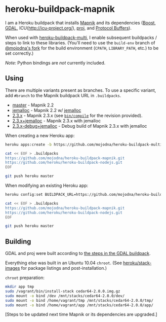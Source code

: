 # heroku-buildpack-mapnik

I am a Heroku buildpack that installs [Mapnik](http://mapnik.org) and its
dependencies ([Boost](http://boost.org/), [GDAL](http://gdal.org/),
ICU(http://icu-project.org/), [proj](https://trac.osgeo.org/proj/), and
[Protocol Buffers](https://code.google.com/p/protobuf/)).

When used with
[heroku-buildpack-multi](https://github.com/ddollar/heroku-buildpack-multi),
I enable subsequent buildpacks / steps to link to these libraries.  (You'll
need to use the `build-env` branch of [@mojodna's
fork](https://github.com/mojodna/heroku-buildpack-multi/tree/build-env) for the
build environment (`CPATH`, `LIBRARY_PATH`, etc.) to be set correctly.)

*Note:* Python bindings are *not* currently included.

## Using

There are multiple variants present as branches. To use a specific variant, add
`#branch` to the Mapnik buildpack URL in `.buildpacks`.

* [master](https://github.com/mojodna/heroku-buildpack-mapnik/tree/master) -
  Mapnik 2.2
* [jemalloc](https://github.com/mojodna/heroku-buildpack-mapnik/tree/jemalloc) -
  Mapnik 2.2 w/ [jemalloc](http:/www.canonware.com/jemalloc/)
* [2.3.x](https://github.com/mojodna/heroku-buildpack-mapnik/tree/2.3.x) -
  Mapnik 2.3.x (see
  [`bin/compile`](https://github.com/mojodna/heroku-buildpack-mapnik/tree/2.3.x/bin/compile)
  for the revision provided).
* [2.3.x+jemalloc](https://github.com/mojodna/heroku-buildpack-mapnik/tree/2.3.x+jemalloc) -
  Mapnik 2.3.x with jemalloc
* [2.3.x-debug+jemalloc](https://github.com/mojodna/heroku-buildpack-mapnik/tree/2.3.x-debug+jemalloc) -
  Debug build of Mapnik 2.3.x with jemalloc

When creating a new Heroku app:

```bash
heroku apps:create -b https://github.com/mojodna/heroku-buildpack-multi.git#build-env

cat << EOF > .buildpacks
https://github.com/mojodna/heroku-buildpack-mapnik.git
https://github.com/heroku/heroku-buildpack-nodejs.git
EOF

git push heroku master
```

When modifying an existing Heroku app:

```bash
heroku config:set BUILDPACK_URL=https://github.com/mojodna/heroku-buildpack-multi.git#build-env

cat << EOF > .buildpacks
https://github.com/mojodna/heroku-buildpack-mapnik.git
https://github.com/heroku/heroku-buildpack-nodejs.git
EOF

git push heroku master
```

## Building

GDAL and proj were built according to [the steps in the GDAL buildpack](https://github.com/mojodna/heroku-buildpack-gdal#building).

Everything else was built in an Ubuntu 10.04 `chroot`. (See
[heroku/stack-images](https://github.com/heroku/stack-images) for package
listings and post-installation.)

`chroot` preparation:

```bash
mkdir app tmp
sudo /vagrant/bin/install-stack cedar64-2.0.0.img.gz
sudo mount -o bind /dev /mnt/stacks/cedar64-2.0.0/dev/
sudo mount -o bind /home/vagrant/tmp /mnt/stacks/cedar64-2.0.0/tmp/
sudo mount -o bind /home/vagrant/app /mnt/stacks/cedar64-2.0.0/app/
```

[Steps to be updated next time Mapnik or its dependencies are upgraded.]
